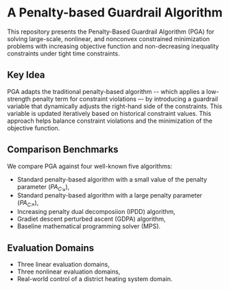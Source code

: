 # A Penalty-based Guardrail Algorithm
This repository presents the Penalty-Based Guardrail Algorithm (PGA) for solving large-scale, nonlinear, and nonconvex constrained minimization problems with increasing objective function and non-decreasing inequality constraints under tight time constraints. 

## Key Idea
PGA adapts the traditional penalty-based algorithm -- which applies a low-strength penalty term for constraint violations –- by introducing a guardrail variable that dynamically adjusts the right-hand side of the constraints. This variable is updated iteratively based
on historical constraint values. This approach helps balance constraint violations and the minimization of the objective function. 

## Comparison Benchmarks
We compare PGA against four well-known five algorithms:
- Standard penalty-based algorithm with a small value of the penalty parameter ($PA_{C \searrow}$),
- Standard penalty-based algorithm with a large penalty parameter ($PA_{C \nearrow}$),
- Increasing penalty dual decomposiion (IPDD) algorithm,
- Gradiet descent perturbed ascent (GDPA) algorithm,
- Baseline mathematical programming solver (MPS).

## Evaluation Domains
- Three linear evaluation domains,
- Three nonlinear evaluation domains,
- Real-world control of a district heating system domain. 
